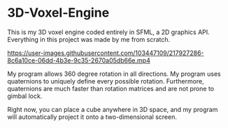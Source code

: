# 3D-Voxel-Engine

This is my 3D voxel engine coded entirely in SFML, a 2D graphics API. Everything in this project was made by me from scratch.

https://user-images.githubusercontent.com/103447109/217927286-8c6a10ce-06dd-4b3e-9c35-2670a05db66e.mp4

My program allows 360 degree rotation in all directions. My program uses quaternions to uniquely define every possible rotation. Furthermore, quaternions are much faster than rotation matrices and are not prone to gimbal lock.

Right now, you can place a cube anywhere in 3D space, and my program will automatically project it onto a two-dimensional screen.

